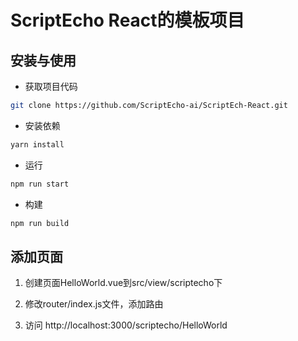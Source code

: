 ScriptEcho React的模板项目
===============

## 安装与使用

- 获取项目代码

```bash
git clone https://github.com/ScriptEcho-ai/ScriptEch-React.git
```

- 安装依赖

```bash
yarn install

```

- 运行

```bash
npm run start
```


- 构建

```bash
npm run build
```


## 添加页面

1. 创建页面HelloWorld.vue到src/view/scriptecho下

2. 修改router/index.js文件，添加路由

3. 访问 http://localhost:3000/scriptecho/HelloWorld